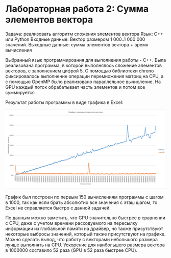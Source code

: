 # Лабораторная работа 2: Сумма элементов вектора

Задача: реализовать алгоритм сложения элементов вектора
Язык: C++ или Python
Входные данные: Вектор размером 1 000..1 000 000 значений.
Выходные данные: сумма элементов вектора + время вычисления

Выбранный язык программироания для выполнения работы - C++. Была реализована программа, в которой выполнялось сложение элементов векторов, с заполнением цифрой 5. С помощью библиотеки chrono фиксировалось выполнение операции перемножения матриц на CPU, а с помощью OpenMP было реализовано параллельное вычисление. На GPU каждый поток обрабатывает часть элементов и потом все суммируется

Результат работы программы в виде графика в Excel:

![alt text](Graph.png)

График был построен по первым 150 вычислениям программы с шагом в 1000, так как если брать абсолютно все значения с эташ шагом, то Excel не справляется быстро с данной задачей.

По данным можно заметить, что GPU значительно быстрее в сравнении с CPU, даже с учетом времени расходуемого на пересылку информации из глобальной памяти на драйвер, но также присутствуют некоторые выбросы значений, который также присутствуют на графике. Можно сделать вывод, что работу с векторами небольшого размера лучше выполнять на CPU. Ускорение для наибольшего размера вектора в 1000000 составило 52 раза (GPU в 52 раза быстрее CPU).
